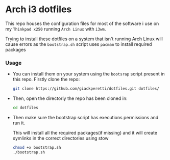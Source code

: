 # Arch i3 dotfiles
This repo houses the configuration files for most of the software i use on my `Thinkpad x250` running `Arch Linux` with `i3wm`.

Trying to install these dotfiles on a system that isn't running Arch Linux will cause errors as the `bootstrap.sh` script uses `pacman` to install required packages

### Usage
- You can install them on your system using the `bootsrap` script present in this repo.
  Firstly clone the repo:
  ```bash
  git clone https://github.com/giackperetti/dotfiles.git dotfiles/
  ```
- Then, open the directoriy the repo has been cloned in:
  ```bash
  cd dotfiles
  ```
- Then make sure the bootstrap script has executions permissions and run it.

  This will install all the required packages(if missing) and it will create symlinks in the correct directories using stow
  ```bash
  chmod +x bootstrap.sh
  ./bootstrap.sh
  ```
